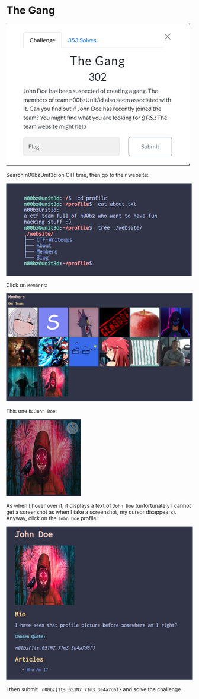 # The Gang

![](../images/the-gang-part-1.png)

Search n00bzUnit3d on CTFtime, then go to their website:

![](../images/the-gang-part-2.png)
 
Click on `Members`:

![](../images/the-gang-part-3.png)
 
This one is `John Doe`:

![](../images/the-gang-part-4.png)
 
As when I hover over it, it displays a text of `John Doe` (unfortunately I cannot get a screenshot as when I take a screenshot, my cursor disappears). Anyway, click on the `John Doe` profile:

![](../images/the-gang-part-5.png)
 
I then submit ` n00bz{1ts_051N7_71m3_3e4a7d6f}` and solve the challenge.

